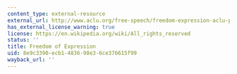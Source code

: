 ```yaml
---
content_type: external-resource
external_url: http://www.aclu.org/free-speech/freedom-expression-aclu-position-paper
has_external_license_warning: true
license: https://en.wikipedia.org/wiki/All_rights_reserved
status: ''
title: Freedom of Expression
uid: 8e9c3390-ecb1-4836-98e3-6ce376615f99
wayback_url: ''
---
```

